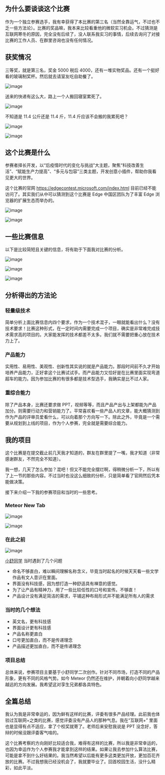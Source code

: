 ## 为什么要谈谈这个比赛

作为一个独立参赛选手，我有幸获得了本比赛的第三名（当然全靠运气，不过也不乏一些方法论）。比赛的奖品嘛，我本来比较看重他的微软实习机会。不过猜测是互联网寒冬的原因，完全没有后续了，没人联系我实习的事情，后续去询问了对接比赛的工作人员、在群里咨询也没有任何情况。

## 获奖情况

三等奖，就是第三名，奖金 5000 税后 4000，还有一堆实物奖品。还有一个挺好看的玻璃制奖杯。然后就去请室友吃自助餐了。

![image](https://i.dawnlab.me/822a5270a5076b06f69916720f573118.png/nexmoe)

送来的快递有这么大，路上一个人搬回寝室累死了。

![image](https://i.dawnlab.me/840c78a24c03c1a6a9d844aea041b642.png/nexmoe)

不知道是 11.4 公斤还是 11.4 斤，11.4 斤应该不会搬的我累死吧？

![image](https://i.dawnlab.me/b89a988ce07d2dc0075be8a0b2e447d8.png/nexmoe)

![image](https://i.dawnlab.me/36a5c3135e78df21e64aeb03884b8fbd.png/nexmoe)

## 这个比赛是什么

参赛者择长开发，以“后疫情时代的变化与挑战”大主题，聚焦“科技改善生活”、“赋能生产力提高”、“多元与包容”三类主题，开发创意小插件，帮助你我看见更大的世界。

这个比赛的官网 <https://edgecontest.microsoft.com/index.html> 目前已经不能访问了。其实我们从中可以猜测到这个比赛是 Edge 中国区团队为了丰富 Edge 浏览器的扩展生态而举办的。

![image](https://i.dawnlab.me/c86c62aad837b02fdd0a09a822f311a9.png/nexmoe)

![image](https://i.dawnlab.me/5296b743cb4f5fb175957f6d669a76c2.png/nexmoe)

## 一些比赛信息

以下是比较简短且关键的信息，将有助于下面我对比赛的分析。

![image](https://i.dawnlab.me/3e0d3332cba3fe42d6ec45ecb02171de.png/nexmoe)

![image](https://i.dawnlab.me/9c7bd16872336793083987a830682d55.png/nexmoe)

![image](https://i.dawnlab.me/f41c5185e32efd2dd0067e56309751ce.png/nexmoe)

## 分析得出的方法论

### 轻量级技术

简单分析上面比赛信息内四个要求，作为一个技术混子，一眼就能看出什么？没有技术要求！比赛这种形式，在一定时间内需要完成一个项目，确实是非常难完成技术需求高的项目的。大家能发挥的技术都差不太多。我们就不需要把重心放在技术力上了。

### 产品能力

实用性、易用性、美观性、创新性其实说的就是产品能力。那段时间前不久才开始培养产品能力，正好拿这个比赛试试手。而产品能力又恰好是在比赛里面实现弯道超车的能力。因为参加比赛的有很多都是技术型选手，我确实是比不过人家。

### 重综合能力

除了产品本身，比赛还要求做 PPT，视频等等，而且产品产出与上架都能为产品加分。则需要行动力和营销能力了。平常喜欢看一些产品人的文章，能大概猜测到作为产品的评审员爱看什么，可以向着那个方向写一下。除此之外，毕竟是一个需要从规划到上线的项目，作为个人参赛，完全就是需要综合能力。

## 我的项目

这个比赛是在提交截止前几天我才知道的，群友在群里提了一嘴，我才知道（非常感谢群友，不然完全不知道）。

我一想，几天了怎么参加？混吧！但又不能完全摆烂啊，得稍微分析一下，所以有了上一节的那些内容。不过当时也没这么细致的分析，只是简单看了官网然后凭本能做决策。

接下来介绍一下我的参赛项目和当时的一些思考。

### Meteor New Tab

![image](https://i.dawnlab.me/24e84c202cd49d92dca9541e5cc7f65d.png/nexmoe)

![image](https://i.dawnlab.me/82c4bdf8f5ab47ea97ff6067006225b3.png/nexmoe)

### 在此之前

![image](https://i.dawnlab.me/44f9ae7595ab7e92cb86fcfd63f431e0.png/nexmoe)

[小舒同学](https://xiaoshuapp.com/) 当时遇到了几个问题

- 命名不够直白，难以瞬间理解名称含义，毕竟当时起名的时候天天看一些文学作品有文人意识在里面。
- 界面没有科技感，因为想打造一种舒适具有禅意的感觉。
- 为了让产品有精神力，用了一些比较任性的口号和宣传。不够直！
- 产品设计没有满足简洁的需求，平铺这种布局形式并不能满足所有人的需求

### 当时的几个想法

- 英文名，更有科技感
- 界面设计更有科技感
- 产品名称更直白
- 口号更加直白，而不是传递理念
- 产品描述更加直白，而不是传递理念

### 项目总结

总体来说，参赛项目主要基于小舒同学二次创作。针对不同市场，打造不同的产品形象，更有不同的风格气势。如今 Meteor 仍然还在维护，并朝着向小舒同学越来越远的方向发展。我希望这对孪生兄弟都各具特色。

## 全篇总结

我认为我是非常幸运的，因为鲜有这样的比赛，评委有很多产品经理。此前我也体验过互联网+之类的比赛，感觉评委没有产品人的那种气息。我在“互联网+” 里面也是显得有点不适应，拿了个校奖就寄了。老师后来安慰我说是 PPT 没念好，答辩的时候没跟评委客气啥的。

这个比赛考察的方向刚好比较适合我，难得有这样的比赛，所以我是非常幸运的，也因为幸运作为个人参赛我才能拿到这样的结果。如果让我去参加什么算法比赛，可能是拿不到什么好结果的。我当然希望以后能有更多这类更加开放，更加百花齐放的比赛。不过我想我已经没机会了，我就要毕业了。回首校园生活，没什么精彩，如此平淡。
